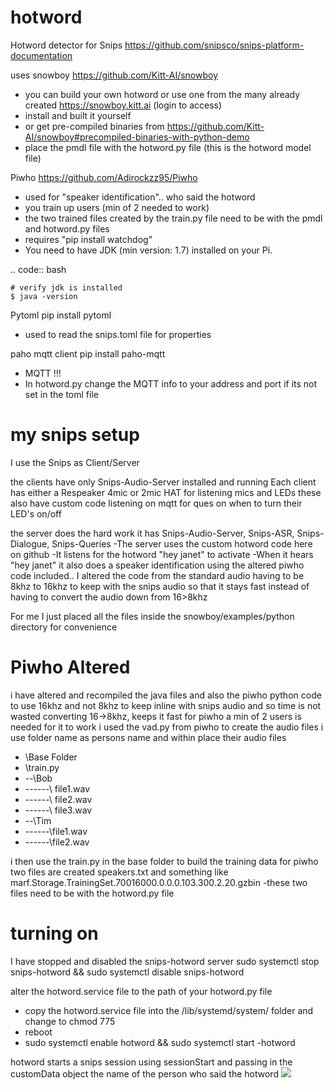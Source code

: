 # hotword

Hotword detector for Snips
https://github.com/snipsco/snips-platform-documentation

uses snowboy https://github.com/Kitt-AI/snowboy 
- you can build your own hotword or use one from the many already created https://snowboy.kitt.ai (login to access)
- install and built it yourself
- or get pre-compiled binaries from https://github.com/Kitt-AI/snowboy#precompiled-binaries-with-python-demo
- place the pmdl file with the hotword.py file (this is the hotword model file)


Piwho https://github.com/Adirockzz95/Piwho
- used for "speaker identification".. who said the hotword
- you train up users (min of 2 needed to work)
- the two trained files created by the train.py file need to be with the pmdl and hotword.py files
- requires "pip install watchdog"
- You need to have JDK (min version: 1.7) installed on your Pi.

.. code:: bash

    # verify jdk is installed
    $ java -version

Pytoml pip install pytoml
- used to read the snips.toml file for properties

paho mqtt client pip install paho-mqtt
- MQTT !!!
- In hotword.py change the MQTT info to your address and port if its not set in the toml file


# my snips setup
I use the Snips as Client/Server 

the clients have only Snips-Audio-Server installed and running Each client has either a Respeaker 4mic or 2mic HAT for listening mics and LEDs these also have custom code listening on mqtt for ques on when to turn their LED's on/off

the server does the hard work it has Snips-Audio-Server, Snips-ASR, Snips-Dialogue, Snips-Queries -The server uses the custom hotword code here on github -It listens for the hotword "hey janet" to activate -When it hears "hey janet" it also does a speaker identification using the altered piwho code included.. I altered the code from the standard audio having to be 8khz to 16khz to keep with the snips audio so that it stays fast instead of having to convert the audio down from 16>8khz

For me I just placed all the files inside the snowboy/examples/python directory for convenience 

# Piwho Altered

i have altered and recompiled the java files and also the piwho python code to use 16khz and not 8khz to keep inline with snips audio and so time is not wasted converting 16->8khz, keeps it fast
for piwho a min of 2 users is needed for it to work
i used the vad.py from piwho to create the audio files
i use folder name as persons name and within place their audio files

- \Base Folder
- \train.py
- --\Bob
- ------\ file1.wav 
- ------\ file2.wav 
- ------\ file3.wav
- --\Tim 
- ------\file1.wav 
- ------\file2.wav

i then use the train.py in the base folder to build the training data for piwho
two files are created speakers.txt and something like marf.Storage.TrainingSet.70016000.0.0.0.103.300.2.20.gzbin -these two files need to be with the hotword.py file


# turning on
I have stopped and disabled the snips-hotword server
sudo systemctl stop snips-hotword && sudo systemctl disable snips-hotword

alter the hotword.service file to the path of your hotword.py file
- copy the hotword.service file into the /lib/systemd/system/ folder and change to chmod 775
- reboot
- sudo systemctl enable hotword && sudo systemctl start -hotword

hotword starts a snips session using sessionStart and passing in the customData object the name of the person who said the hotword
![](https://github.com/oziee/hotword/blob/master/images/mqtt.jpg?raw=true)
